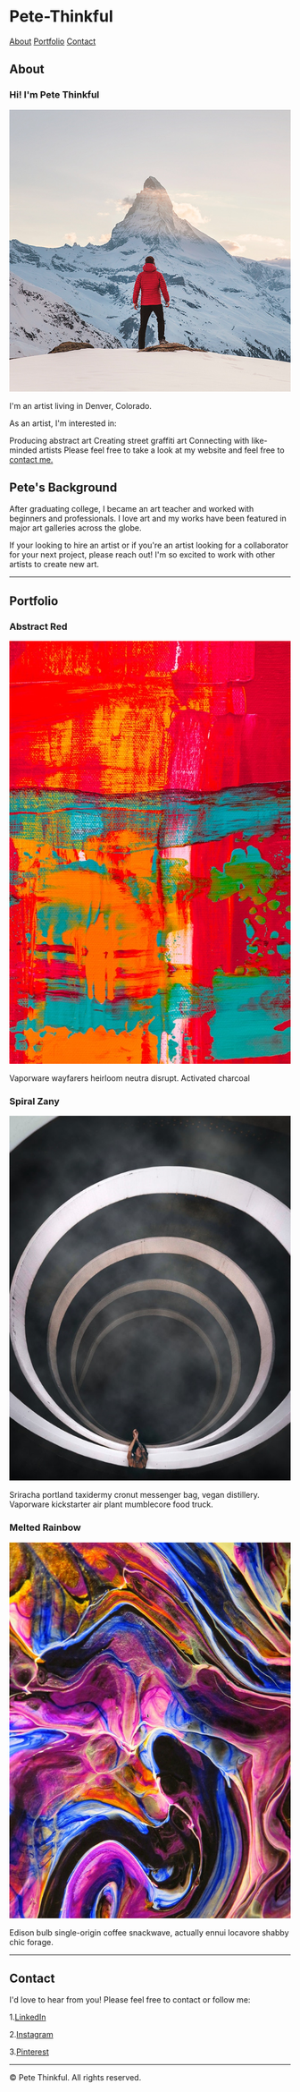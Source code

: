 # Pete-Thinkful
<a href="About">About</a> <a href="Portfolio">Portfolio</a> <a href="Contact">Contact</a>
## About
### Hi! I'm Pete Thinkful
![Pete Thinkful](images/pete-thinkful.png)

I'm an artist living in Denver, Colorado.

As an artist, I'm interested in:

Producing abstract art
Creating street graffiti art
Connecting with like-minded artists
Please feel free to take a look at my website and feel free to <a href="#Contact">contact me.</a>

## Pete's Background
After graduating college, I became an art teacher and worked with beginners and professionals. I love art and my works have been featured in major art galleries across the globe.

If your looking to hire an artist or if you're an artist looking for a collaborator for your next project, please reach out! I'm so excited to work with other artists to create new art.

---
## Portfolio

### Abstract Red
![Abstract Red](images/abstract-red.png)
<p>Vaporware wayfarers heirloom neutra disrupt. Activated charcoal</p>

### Spiral Zany
![Spiral Zany](images/spiral-zany.png)
<p>Sriracha portland taxidermy cronut messenger bag, vegan distillery. Vaporware kickstarter air plant mumblecore food truck.</p>

### Melted Rainbow
![Melted Rainbow](images/melted-rainbow.png)
<p>Edison bulb single-origin coffee snackwave, actually ennui locavore shabby chic forage.</p>

---

## Contact
<p>I'd love to hear from you! Please feel free to contact or follow me:</p>
<p>1.<a href="LinkedIn">LinkedIn</a></p>
<p>2.<a href="Instagram">Instagram</a></p>
<p>3.<a href="Pinterest">Pinterest</a></p>

---

<p>© Pete Thinkful. All rights reserved.</p>
